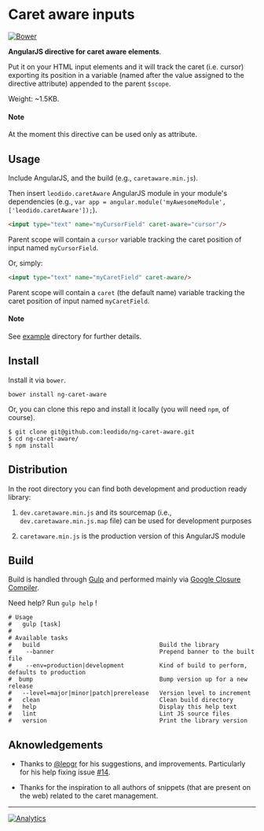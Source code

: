 Caret aware inputs
==================

[![Bower](https://img.shields.io/bower/v/ng-caret-aware.svg?style=flat-square)](http://bower.io/search/?q=ng-caret-aware)

**AngularJS directive for caret aware elements**.

Put it on your HTML input elements and it will track the caret (i.e. cursor) exporting its position in a variable (named after the value assigned to the directive attribute) appended to the parent `$scope`.

Weight: ~1.5KB.

#### Note

At the moment this directive can be used only as attribute.

Usage
-----

Include AngularJS, and the build (e.g., `caretaware.min.js`).
 
Then insert `leodido.caretAware` AngularJS module in your module's dependencies (e.g., `var app = angular.module('myAwesomeModule', ['leodido.caretAware']);`).

```html
<input type="text" name="myCursorField" caret-aware="cursor"/>
```

Parent scope will contain a `cursor` variable tracking the caret position of input named `myCursorField`.

Or, simply:

```html
<input type="text" name="myCaretField" caret-aware/>
```

Parent scope will contain a `caret` (the default name) variable tracking the caret position of input named `myCaretField`.

#### Note

See [example](/example) directory for further details.

Install
-------

Install it via `bower`.

```
bower install ng-caret-aware
```

Or, you can clone this repo and install it locally (you will need `npm`, of course).

```
$ git clone git@github.com:leodido/ng-caret-aware.git
$ cd ng-caret-aware/
$ npm install
```

Distribution
------------

In the root directory you can find both development and production ready library:

1. `dev.caretaware.min.js` and its sourcemap (i.e., `dev.caretaware.min.js.map` file) can be used for development purposes

2. `caretaware.min.js` is the production version of this AngularJS module

Build
-----

Build is handled through [Gulp](https://github.com/gulpjs/gulp/) and performed mainly via [Google Closure Compiler](https://github.com/google/closure-compiler).

Need help? Run `gulp help` !

```
# Usage
#   gulp [task]
# 
# Available tasks
#   build                                  Build the library 
#    --banner                              Prepend banner to the built file
#    --env=production|development          Kind of build to perform, defaults to production
#  bump                                    Bump version up for a new release 
#   --level=major|minor|patch|prerelease   Version level to increment
#   clean                                  Clean build directory
#   help                                   Display this help text
#   lint                                   Lint JS source files
#   version                                Print the library version
```

Aknowledgements
---------------

* Thanks to [@leogr](http://github.com/leogr) for his suggestions, and improvements. Particularly for his help fixing issue [#14](https://github.com/leodido/ng-caret-aware/issues/14).

* Thanks for the inspiration to all authors of snippets (that are present on the web) related to the caret management.

---

[![Analytics](https://ga-beacon.appspot.com/UA-49657176-1/ng-caret-aware)](https://github.com/igrigorik/ga-beacon)
